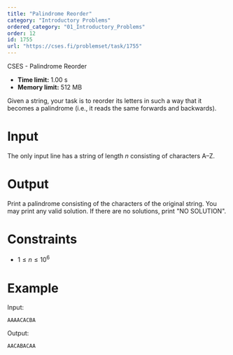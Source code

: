 ```yaml
---
title: "Palindrome Reorder"
category: "Introductory Problems"
ordered_category: "01_Introductory_Problems"
order: 12
id: 1755
url: "https://cses.fi/problemset/task/1755"
---
```


CSES - Palindrome Reorder

  * **Time limit:** 1.00 s
  * **Memory limit:** 512 MB

Given a string, your task is to reorder its letters in such a way that it
becomes a palindrome (i.e., it reads the same forwards and backwards).

# Input

The only input line has a string of length $n$ consisting of characters A–Z.

# Output

Print a palindrome consisting of the characters of the original string. You
may print any valid solution. If there are no solutions, print "NO SOLUTION".

# Constraints

  * $1 \le n \le 10^6$

# Example

Input:

    
    
    AAAACACBA
    

Output:

    
    
    AACABACAA
    

